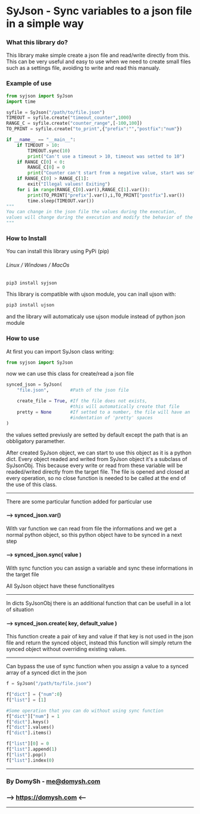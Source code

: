 # SyJson - Sync variables to a json file in a simple way

### What this library do?

This library make simple create a json file and read/write directly from this. This can be very useful and easy to use when we need to create small files such as a settings file, avoiding to write and read this manualy.

### Example of use

```python
from syjson import SyJson
import time

syfile = SyJson("/path/to/file.json")
TIMEOUT = syfile.create("timeout_counter",1000)
RANGE_C = syfile.create("counter_range",[-100,100])
TO_PRINT = syfile.create("to_print",{"prefix":"","postfix":"num"})

if __name__ == "__main__":
    if TIMEOUT > 10:
        TIMEOUT.sync(10)
        print("Can't use a timeout > 10, timeout was setted to 10")
    if RANGE_C[0] < 0:
        RANGE_C[0] = 0
        print("Counter can't start from a negative value, start was setted to 0")
    if RANGE_C[0] > RANGE_C[1]:
        exit("Illegal values! Exiting")
    for i in range(RANGE_C[0].var(),RANGE_C[1].var()):
        print(TO_PRINT["prefix"].var(),i,TO_PRINT["postfix"].var())
        time.sleep(TIMEOUT.var())
"""
You can change in the json file the values during the execution,
values will change during the execution and modify the behavior of the cycle
"""
```

### How to Install

You can install this library using PyPi (pip)

###### Linux / Windows / MacOs

```bash
pip3 install syjson
```

This library is compatible with ujson module, you can inall ujson with:

```bash
pip3 install ujson
```

and the library will automaticaly use ujson module instead of python json module

### How to use

At first you can import SyJson class writing:

```python
from syjson import SyJson
```

now we can use this class for create/read a json file

```python
synced_json = SyJson(
    "file.json",        #Path of the json file

    create_file = True, #If the file does not exists,
                        #this will automatically create that file
    pretty = None       #If setted to a number, the file will have an
                        #indentation of 'pretty' spaces
)
```

the values setted previusly are setted by default except the path that is an obbligatory paramether.

After created SyJson object, we can start to use this object as it is a python dict. Every object readed and writed from SyJson object it's a subclass of SyJsonObj. This because every write or read from these variable will be readed/writed directly from the target file. The file is opened and closed at every operation, so no close function is needed to be called at the end of the use of this class.

---

There are some particular function added for particular use

#### --> synced_json.var()

With var function we can read from file the informations and we get a normal python object, so this python object have to be synced in a next step

#### --> synced_json.sync( value )

With sync function you can assign a variable and sync these informations in the target file

All SyJson object have these functionalityes

---

In dicts SyJsonObj there is an additional function that can be usefull in a lot of situation

#### --> synced_json.create( key, default_value )

This function create a pair of key and value if that key is not used in the json file and return the synced object, instead this function will simply return the synced object without overriding existing values.

---

Can bypass the use of sync function when you assign a value to a synced array of a synced dict in the json

```python
f = SyJson("/path/to/file.json")

f["dict"] = {"num":0}
f["list"] = [1]

#Some operation that you can do without using sync function
f["dict"]["num"] = 1
f["dict"].keys()
f["dict"].values()
f["dict"].items()

f["list"][0] = 0
f["list"].append(1)
f["list"].pop()
f["list"].index(0)
```

---

### By DomySh - <a href="mailto::me@domysh.com">me@domysh.com</a>

### --> <a href="https://domysh.com">https://domysh.com</a> <--

---
